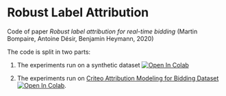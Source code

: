# Robust Label Attribution
Code of paper _Robust label attribution for real-time bidding_ (Martin Bompaire, Antoine Désir, Benjamin Heymann, 2020)

The code is split in two parts:

1. The experiments run on a synthetic dataset [![Open In Colab](https://colab.research.google.com/assets/colab-badge.svg)](https://colab.research.google.com/github/criteo-research/core-attribution/blob/main/Core_attribution_synthetic_dataset.ipynb)

2. The experiments run on [Criteo Attribution Modeling for Bidding Dataset](https://ailab.criteo.com/criteo-attribution-modeling-bidding-dataset/) [![Open In Colab](https://colab.research.google.com/assets/colab-badge.svg)](https://colab.research.google.com/github/criteo-research/core-attribution/blob/main/Core_attribution_Criteo_dataset.ipynb).

